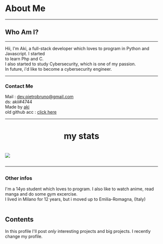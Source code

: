 # About Me
---

## Who Am I?
---
Hii, I'm Aki, a full-stack developer which loves to program in Python and Javascript. I started<br>
to learn Php and C. <br>
I also started to study Cybersecurity, which is one of my passion.<br>
In future, i'd like to become a cybersecurity engineer. 

---
### Contact Me

Mail : dev.pietrobruno@gmail.com<br>
ds: akii#4744<br>
Made by [aki](https://www.github.com/developeraki)<br> 
old github acc : [click here](https://www.github.com/rootaki)<br>

---

<h1 align="center">my stats<h1>

<a href="https://github.com/developeraki/developeraki">
   <img align="center" src="https://github-readme-stats.vercel.app/api/top-langs/?username=developeraki&hide_border=true&theme=dracula"/></a>

---

### Other infos

I'm a 14yo student which loves to program. I also like to watch anime, read manga and do some gym excercise.<br>
I lived in Milano for 12 years, but i moved up to Emilia-Romagna, (Italy)<br><br>

## Contents

In this profile I'll post _only_ interesting projects and big projects. I recently change my profile. 
